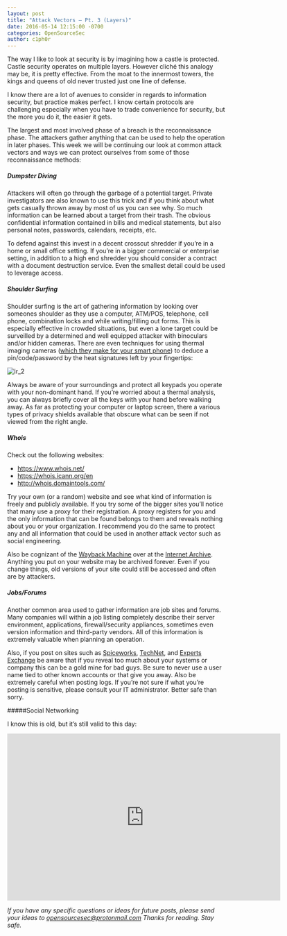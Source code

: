 ```yaml
---
layout: post
title: "Attack Vectors – Pt. 3 (Layers)"
date: 2016-05-14 12:15:00 -0700
categories: OpenSourceSec
author: c1ph0r
---
```

The way I like to look at security is by imagining how a castle is protected. Castle security operates on multiple layers. However cliché this analogy may be, it is pretty effective. From the moat to the innermost towers, the kings and queens of old never trusted just one line of defense.

I know there are a lot of avenues to consider in regards to information security, but practice makes perfect. I know certain protocols are challenging especially when you have to trade convenience for security, but the more you do it, the easier it gets.

The largest and most involved phase of a breach is the reconnaissance phase. The attackers gather anything that can be used to help the operation in later phases. This week we will be continuing our look at common attack vectors and ways we can protect ourselves from some of those reconnaissance methods:

##### Dumpster Diving

Attackers will often go through the garbage of a potential target. Private investigators are also known to use this trick and if you think about what gets casually thrown away by most of us you can see why. So much information can be learned about a target from their trash. The obvious confidential information contained in bills and medical statements, but also personal notes, passwords, calendars, receipts, etc.

To defend against this invest in a decent crosscut shredder if you’re in a home or small office setting. If you’re in a bigger commercial or enterprise setting, in addition to a high end shredder you should consider a contract with a document destruction service. Even the smallest detail could be used to leverage access.

##### Shoulder Surfing

Shoulder surfing is the art of gathering information by looking over someones shoulder as they use a computer, ATM/POS, telephone, cell phone, combination locks and while writing/filling out forms. This is especially effective in crowded situations, but even a lone target could be surveilled by a determined and well equipped attacker with binoculars and/or hidden cameras. There are even techniques for using thermal imaging cameras ([which they make for your smart phone](http://www.flir.com/flirone/)) to deduce a pin/code/password by the heat signatures left by your fingertips:

![ir_2](http://petapixel.com/assets/uploads/2014/08/ir_2.jpg)

Always be aware of your surroundings and protect all keypads you operate with your non-dominant hand. If you’re worried about a thermal analysis, you can always briefly cover all the keys with your hand before walking away. As far as protecting your computer or laptop screen, there a various types of privacy shields available that obscure what can be seen if not viewed from the right angle.

##### Whois

Check out the following websites:

* https://www.whois.net/
* https://whois.icann.org/en
* http://whois.domaintools.com/

Try your own (or a random) website and see what kind of information is freely and publicly available. If you try some of the bigger sites you’ll notice that many use a proxy for their registration. A proxy registers for you and the only information that can be found belongs to them and reveals nothing about you or your organization. I recommend you do the same to protect any and all information that could be used in another attack vector such as social engineering.

Also be cognizant of the [Wayback Machine](https://archive.org/web/) over at the [Internet Archive](https://archive.org). Anything you put on your website may be archived forever. Even if you change things, old versions of your site could still be accessed and often are by attackers.

##### Jobs/Forums

Another common area used to gather information are job sites and forums. Many companies will within a job listing completely describe their server environment, applications, firewall/security appliances, sometimes even version information and third-party vendors. All of this information is extremely valuable when planning an operation.

Also, if you post on sites such as [Spiceworks](http://www.spiceworks.com/), [TechNet](https://technet.microsoft.com/en-us/), and [Experts Exchange](http://www.experts-exchange.com/) be aware that if you reveal too much about your systems or company this can be a gold mine for bad guys. Be sure to never use a user name tied to other known accounts or that give you away. Also be extremely careful when posting logs. If you’re not sure if what you’re posting is sensitive, please consult your IT administrator. Better safe than sorry.

#####Social Networking

I know this is old, but it’s still valid to this day:

<iframe width="630" height="385" src="https://www.youtube.com/embed/-Mqi68Zn7hE" frameborder="0" allowfullscreen></iframe>


*If you have any specific questions or ideas for future posts, please send your ideas to opensourcesec@protonmail.com*
*Thanks for reading. Stay safe.*